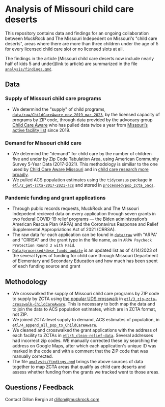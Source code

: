 # Analysis of Missouri child care deserts 

This repository contains data and findings for an ongoing collaboration between MuckRock and The Missouri Indepedent on Missouri's "child care deserts", areas where there are more than three children under the age of 5 for every licensed child care slot or no licensed slots at all. 

The findings in the article [Missouri child care deserts now include nearly half of kids 5 and under](link to article) are summarized in the file [`analysis/findings.qmd`](analysis/findings.qmd). 


## Data 
### Supply of Missouri child care programs
- We determind the "supply" of child programs, [`data/raw/ChildCareAware_nov_2019_mar_2023`](data/raw/ChildCareAware_nov_2019_mar_2023.xlsx), by the licensed capacity of programs by ZIP code, through data provided by the advocacy group [Child Care Aware](https://mochildcareaware.org/) who has pulled data twice a year from [Missouri’s active facility list](https://dese.mo.gov/media/file/active-facility-list-04012023) since 2019.

### Demand for Missouri child care 
- We determind the "demand" for child care by the number of children five and under by Zip Code Tabulation Area, using American Community Survey 5-Year Data (2017-2021). This methodology is similiar to the one used by [Child Care Aware Missouri](https://mochampionofchildren.com/caredeserts/) and in [child care research more broadly](childcareaccess.org/methods/).
- We pulled ACS population estimates using the `tidycensus` package in [`etl/2_get-zcta-2017-2021-acs`](etl/2_get-zcta-2017-2021-acs.R) and stored in [`processed/pop_zcta_5acs`](processed/pop_zcta_5acs.csv).

### Pandemic funding and grant applications 
- Through public records requests, MuckRock and The Missouri Indepedent recieved data on every application through seven grants in two federal COVID-19 relief programs — the Biden administration’s American Rescue Plan (ARPA) and the Coronavirus Response and Relief Supplemental Appropriations Act of 2021 (CRRSA).
- The raw data for each application can be found in [`data/raw`](`data/raw`) with "ARPA" and "CRRSA" and the grant type in the file name, as in `ARPA Paycheck Protection Round 3 with Paid`.
- [`Data/processed/dese_funds_update`](Data/processed/dese_funds_update.csv) is an updated list as of 4/14/2023 of the several types of funding for child care through Missouri Department of Elementary and Secondary Education and how much has been spent of each funding source and grant 


## Methodology 
- We crosswalked the supply of Missouri child care programs by ZIP code to supply by ZCTA using [the popular UDS crosswalk](https://udsmapper.org/zip-code-to-zcta-crosswalk/) in [`etl/3_zip-zcta-crosswalk-ChildCareAware`](etl/3_zip-zcta-crosswalk-ChildCareAware.R). This is necessary to both map the data and to join the data to ACS population estimates, which are in ZCTA format, not ZIP. 
- We joined ZCTA-level supply to demand, ACS estimates of population, in [`etl/4_append_all_pop_to_ChildCareAware`](etl/4_append_all_pop_to_ChildCareAware.R).
- We cleaned and crosswalked the grant applications with the address of each facility to ZCTAs in [`etl/5_clean-relief-data`](etl/5_clean-relief-data.R). Several addresses had incorrect zip codes. WE manually corrected these by searching the address on Google Maps, after which each application's unique ID was marked in the code and with a comment that the ZIP code that was manually corrected. 
- The file [`analysis/findings.qmd`](analysis/findings.qmd) brings the above sources of data together to map ZCTA areas that qualify as child care deserts and assess whether funding from the grants we tracked went to those areas. 



## Questions / Feedback
Contact Dillon Bergin at dillon@muckrock.com
